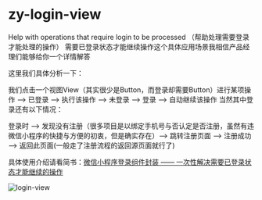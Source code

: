 # zy-login-view
Help with operations that require login to be processed （帮助处理需要登录才能处理的操作）
需要已登录状态才能继续操作这个具体应用场景我相信产品经理们能够给你一个详情解答

这里我们具体分析一下：

我们点击一个视图View（其实很少是Button，而登录却需要Button）进行某项操作
--> 已登录 --> 执行该操作
--> 未登录 --> 登录 --> 自动继续该操作
当然其中登录还有以下情况：

登录时 --> 发现没有注册（很多项目是以绑定手机号与否认定是否注册，虽然有违微信小程序的快捷与方便的初衷，但是确实存在）--> 跳转注册页面 --> 注册成功 --> 返回此页面(一般走了注册流程的返回源页面就行了)

具体使用介绍请看简书：[微信小程序登录组件封装 —— 一次性解决需要已登录状态才能继续的操作](https://www.jianshu.com/p/1abbf8655425)

![login-view](https://upload-images.jianshu.io/upload_images/2955252-e1f03eb05c18c1be.gif?imageMogr2/auto-orient/strip%7CimageView2/2/w/640)
